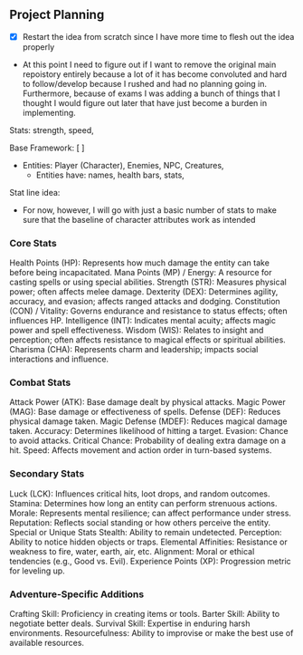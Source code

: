 ## Project Planning
- [x] Restart the idea from scratch since I have more time to flesh out the idea properly

- At this point I need to figure out if I want to remove the original main repoistory entirely because a lot of it has become convoluted and hard to follow/develop because I rushed and had no planning going in. Furthermore, because of exams I was adding a bunch of things that I thought I would figure out later that have just become a burden in implementing. 

Stats: strength, speed, 

Base Framework: [ ]
- Entities: Player (Character), Enemies, NPC, Creatures,
    - Entities have: names, health bars, stats,

Stat line idea:
- For now, however, I will go with just a basic number of stats to make sure that the
baseline of character attributes work as intended

### Core Stats
Health Points (HP): Represents how much damage the entity can take before being incapacitated.
Mana Points (MP) / Energy: A resource for casting spells or using special abilities.
Strength (STR): Measures physical power; often affects melee damage.
Dexterity (DEX): Determines agility, accuracy, and evasion; affects ranged attacks and dodging.
Constitution (CON) / Vitality: Governs endurance and resistance to status effects; often influences HP.
Intelligence (INT): Indicates mental acuity; affects magic power and spell effectiveness.
Wisdom (WIS): Relates to insight and perception; often affects resistance to magical effects or spiritual abilities.
Charisma (CHA): Represents charm and leadership; impacts social interactions and influence.
### Combat Stats
Attack Power (ATK): Base damage dealt by physical attacks.
Magic Power (MAG): Base damage or effectiveness of spells.
Defense (DEF): Reduces physical damage taken.
Magic Defense (MDEF): Reduces magical damage taken.
Accuracy: Determines likelihood of hitting a target.
Evasion: Chance to avoid attacks.
Critical Chance: Probability of dealing extra damage on a hit.
Speed: Affects movement and action order in turn-based systems.
### Secondary Stats
Luck (LCK): Influences critical hits, loot drops, and random outcomes.
Stamina: Determines how long an entity can perform strenuous actions.
Morale: Represents mental resilience; can affect performance under stress.
Reputation: Reflects social standing or how others perceive the entity.
Special or Unique Stats
Stealth: Ability to remain undetected.
Perception: Ability to notice hidden objects or traps.
Elemental Affinities: Resistance or weakness to fire, water, earth, air, etc.
Alignment: Moral or ethical tendencies (e.g., Good vs. Evil).
Experience Points (XP): Progression metric for leveling up.
### Adventure-Specific Additions
Crafting Skill: Proficiency in creating items or tools.
Barter Skill: Ability to negotiate better deals.
Survival Skill: Expertise in enduring harsh environments.
Resourcefulness: Ability to improvise or make the best use of available resources.
